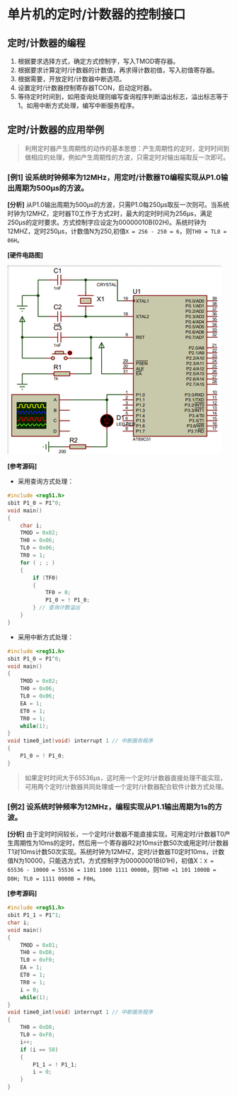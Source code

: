 # 单片机的定时/计数器的控制接口

## 定时/计数器的编程

1. 根据要求选择方式，确定方式控制字，写入TMOD寄存器。
2. 根据要求计算定时/计数器的计数值，再求得计数初值，写入初值寄存器。
3. 根据需要，开放定时/计数器中断选项。
4. 设置定时/计数器控制寄存器TCON，启动定时器。
5. 等待定时时间到，如用查询处理则编写查询程序判断溢出标志，溢出标志等于1。如用中断方式处理，编写中断服务程序。

## 定时/计数器的应用举例

> 利用定时器产生周期性的动作的基本思想：产生周期性的定时，定时时间到做相应的处理，例如产生周期性的方波，只需定时对输出端取反一次即可。

### **[例1]** 设系统时钟频率为12MHz，用定时/计数器T0编程实现从P1.0输出周期为500μs的方波。

**[分析]** 从P1.0输出周期为500μs的方波，只需P1.0每250μs取反一次则可。当系统时钟为12MHZ，定时器T0工作于方式2时，最大的定时时间为256μs，满足250μs的定时要求。方式控制字应设定为00000010B(02H)。系统时钟为12MHZ，定时250μs，计数值N为250,初值`X = 256 - 250 = 6`，则`TH0 = TL0 = 06H`。

**[硬件电路图]** 

![image](../src/8_img_t0.png)

**[参考源码]**

- 采用查询方式处理：
```c
#include <reg51.h>
sbit P1_0 = P1^0;
void main()
{
	char i;
	TMOD = 0x02;
	TH0 = 0x06;
	TL0 = 0x06;
	TR0 = 1;
	for ( ; ; )
	{
		if (TF0)
		{
			TF0 = 0;
			P1_0 = ! P1_0;
		} // 查询计数溢出
	}
}
```

- 采用中断方式处理：
```c
#include <reg51.h>
sbit P1_0 = P1^0;
void main()
{
	TMOD = 0x02;
	TH0 = 0x06;
	TL0 = 0x06;
    EA = 1;
	ET0 = 1;
    TR0 = 1;
	while(1);
}
void time0_int(void) interrupt 1 // 中断服务程序
{
    P1_0 = ! P1_0;
}
```


> 如果定时时间大于65536μs，这时用一个定时/计数器直接处理不能实现，可用两个定时/计数器共同处理或一个定时/计数器配合软件计数方式处理。

### [例2] 设系统时钟频率为12MHz，编程实现从P1.1输出周期为1s的方波。

**[分析]** 由于定时时间较长，一个定时/计数器不能直接实现，可用定时/计数器T0产生周期性为10ms的定时，然后用一个寄存器R2对10ms计数50次或用定时/计数器T1对10ms计数50次实现。系统时钟为12MHZ，定时/计数器T0定时10ms，计数值N为10000，只能选方式1，方式控制字为00000001B(01H)，初值X：`X = 65536 - 10000 = 55536 = 1101 1000 1111 0000B`，则`TH0 =1 101 1000B = D8H; TL0 = 1111 0000B = F0H`。

**[参考源码]**

```c
#include <reg51.h>
sbit P1_1 = P1^1;
char i;
void main()
{
    TMOD = 0x01;
    TH0 = 0xD8;
    TL0 = 0xF0;
    EA = 1;
    ET0 = 1;
    TR0 = 1;
    i = 0;
    while(1);
}
void time0_int(void) interrupt 1 // 中断服务程序
{
    TH0 = 0xD8;
    TL0 = 0xF0;
    i++;
    if (i == 50)
    {
        P1_1 = ! P1_1;
        i = 0;
    }
}
```

